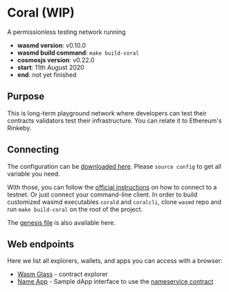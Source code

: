 # Coral (WIP)

A permissionless testing network running

- **wasmd version**: v0.10.0
- **wasmd build command**: `make build-coral`
- **cosmosjs version**: v0.22.0
- **start**: 11th August 2020
- **end**: not yet finished

## Purpose

This is long-term playground network where developers can test their contracts validators test their infrastructure. 
You can relate it to Ethereum's Rinkeby.

## Connecting

The configuration can be [downloaded here](./config).
Please `source config` to get all variable you need.

With those, you can follow the
[official instructions](https://docs.cosmwasm.com/testnets/testnets.html)
 on how to connect to a testnet.
Or just connect your command-line client. In order to build customized wasmd executables `corald` and `coralcli`,
clone `wasmd` repo and run `make build-coral` on the root of the project.

The [genesis file](./genesis.json) is also available here.

## Web endpoints

Here we list all explorers, wallets, and apps you can access with a browser:

* [Wasm Glass](https://demonet.wasm.glass) - contract explorer
* [Name App](https://cosmwasm.github.io/name-app/) - Sample dApp interface to use the 
  [nameservice contract](https://github.com/CosmWasm/cosmwasm-examples/tree/nameservice-0.5.2/nameservice) 